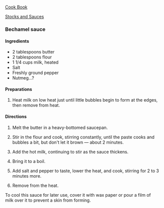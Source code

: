 [Cook Book](https://github.com/vmsmith/CookBook/blob/master/README.md)  

[Stocks and Sauces](https://github.com/vmsmith/CookBook/blob/master/sauces.md)

### Bechamel sauce  

#### Ingredients  

* 2 tablespoons butter
* 2 tablespoons flour
* 1 1/4 cups milk, heated
* Salt
* Freshly ground pepper  
* Nutmeg...?  

#### Preparations  

1. Heat milk on low heat just until little bubbles begin to form at the edges, then remove from heat.

#### Directions  

1. Melt the butter in a heavy-bottomed saucepan.  

2. Stir in the flour and cook, stirring constantly, until the paste cooks and bubbles a bit, but don't let it brown — about 2 minutes.  

3. Add the hot milk, continuing to stir as the sauce thickens.  

4. Bring it to a boil.  

5. Add salt and pepper to taste, lower the heat, and cook, stirring for 2 to 3 minutes more.  

6. Remove from the heat.  

To cool this sauce for later use, cover it with wax paper or pour a film of milk over it to prevent a skin from forming.
